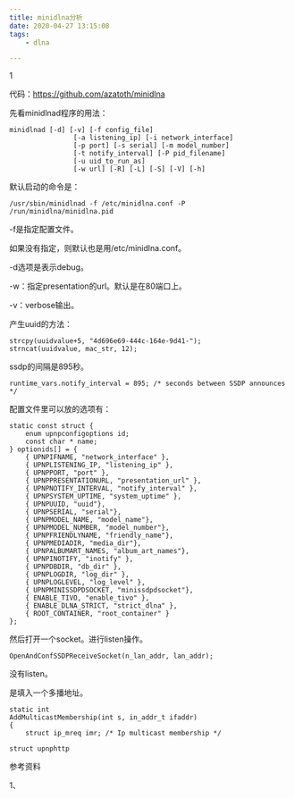 ```yaml
---
title: minidlna分析
date: 2020-04-27 13:15:08
tags:
	- dlna

---
```


1

代码：https://github.com/azatoth/minidlna

先看minidlnad程序的用法：

```
minidlnad [-d] [-v] [-f config_file]
                [-a listening_ip] [-i network_interface]
                [-p port] [-s serial] [-m model_number]
                [-t notify_interval] [-P pid_filename]
                [-u uid_to_run_as]
                [-w url] [-R] [-L] [-S] [-V] [-h]
```

默认启动的命令是：

```
/usr/sbin/minidlnad -f /etc/minidlna.conf -P /run/minidlna/minidlna.pid
```

-f是指定配置文件。

如果没有指定，则默认也是用/etc/minidlna.conf。

-d选项是表示debug。

-w：指定presentation的url。默认是在80端口上。

-v：verbose输出。

产生uuid的方法：

```
strcpy(uuidvalue+5, "4d696e69-444c-164e-9d41-");
strncat(uuidvalue, mac_str, 12);
```

ssdp的间隔是895秒。

```
runtime_vars.notify_interval = 895;	/* seconds between SSDP announces */
```

配置文件里可以放的选项有：

```
static const struct {
	enum upnpconfigoptions id;
	const char * name;
} optionids[] = {
	{ UPNPIFNAME, "network_interface" },
	{ UPNPLISTENING_IP, "listening_ip" },
	{ UPNPPORT, "port" },
	{ UPNPPRESENTATIONURL, "presentation_url" },
	{ UPNPNOTIFY_INTERVAL, "notify_interval" },
	{ UPNPSYSTEM_UPTIME, "system_uptime" },
	{ UPNPUUID, "uuid"},
	{ UPNPSERIAL, "serial"},
	{ UPNPMODEL_NAME, "model_name"},
	{ UPNPMODEL_NUMBER, "model_number"},
	{ UPNPFRIENDLYNAME, "friendly_name"},
	{ UPNPMEDIADIR, "media_dir"},
	{ UPNPALBUMART_NAMES, "album_art_names"},
	{ UPNPINOTIFY, "inotify" },
	{ UPNPDBDIR, "db_dir" },
	{ UPNPLOGDIR, "log_dir" },
	{ UPNPLOGLEVEL, "log_level" },
	{ UPNPMINISSDPDSOCKET, "minissdpdsocket"},
	{ ENABLE_TIVO, "enable_tivo" },
	{ ENABLE_DLNA_STRICT, "strict_dlna" },
	{ ROOT_CONTAINER, "root_container" }
};

```

然后打开一个socket。进行listen操作。

```
OpenAndConfSSDPReceiveSocket(n_lan_addr, lan_addr);
```

没有listen。

是填入一个多播地址。

```
static int
AddMulticastMembership(int s, in_addr_t ifaddr)
{
	struct ip_mreq imr;	/* Ip multicast membership */
```



```
struct upnphttp
```



参考资料

1、

